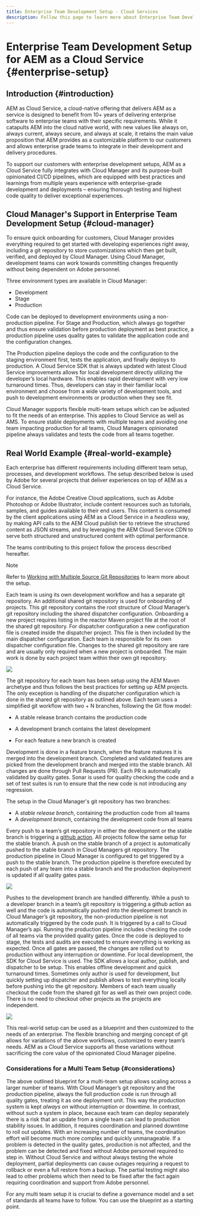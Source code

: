 ```yaml
---
title: Enterprise Team Development Setup - Cloud Services
description: Follow this page to learn more about Enterprise Team Development Setup
---
```

# Enterprise Team Development Setup for AEM as a Cloud Service {#enterprise-setup}

## Introduction {#introduction}

AEM as Cloud Service, a cloud-native offering that delivers AEM as a service is designed to benefit from 10+ years of delivering enterprise software to enterprise teams with their specific requirements. While it catapults AEM into the cloud native world, with new values like always on, always current, always secure, and always at scale, it retains the main value proposition that AEM provides as a customizable platform to our customers and allows enterprise grade teams to integrate in their development and delivery procedures.

To support our customers with enterprise development setups, AEM as a Cloud Service fully integrates with Cloud Manager and its purpose-built opinionated CI/CD pipelines, which are equipped with best practices and learnings from multiple years experience with enterprise-grade development and deployments – ensuring thorough testing and highest code quality to deliver exceptional experiences.

## Cloud Manager's Support in Enterprise Team Development Setup {#cloud-manager}

To ensure quick onboarding for customers, Cloud Manager provides everything required to get started with developing experiences right away, including a git repository to store customizations which then get built, verified, and deployed by Cloud Manager.
Using Cloud Manager, development teams can work towards committing changes frequently without being dependent on Adobe personnel. 

Three environment types are available in Cloud Manager: 

* Development
* Stage
* Production 

Code can be deployed to development environments using a non-production pipeline. For Stage and Production, which always go together and thus ensure validation before production deployment as best practice, a production pipeline uses quality gates to validate the application code and the configuration changes. 

The Production pipeline deploys the code and the configuration to the staging environment first, tests the application, and finally deploys to production.
A Cloud Service SDK that is always updated with latest Cloud Service improvements allows for local development directly utilizing the developer’s local hardware. This enables rapid development with very low turnaround times. Thus, developers can stay in their familiar local environment and choose from a wide variety of development tools, and push to development environments or production when they see fit. 

Cloud Manager supports flexible multi-team setups which can be adjusted to fit the needs of an enterprise. This applies to Cloud Service as well as AMS. To ensure stable deployments with multiple teams and avoiding one team impacting production for all teams, Cloud Managers opinionated pipeline always validates and tests the code from all teams together.


## Real World Example {#real-world-example}

Each enterprise has different requirements including different team setup, processes, and development workflows. The setup described below is used by Adobe for several projects that deliver experiences on top of AEM as a Cloud Service.

For instance, the Adobe Creative Cloud applications, such as Adobe Photoshop or Adobe Illustrator, include content resources such as tutorials, samples, and guides available to their end users. This content is consumed by the client applications using AEM as a Cloud Service in a *headless* way, by making API calls to the AEM Cloud publish tier to retrieve the structured content as JSON streams, and by leveraging the AEM Cloud Service CDN to serve both structured and unstructured content with optimal performance.

The teams contributing to this project follow the process described hereafter.

>[!NOTE]
>Refer to [Working with Multiple Source Git Repositories](https://experienceleague.adobe.com/docs/experience-manager-cloud-manager/using/managing-code/working-with-multiple-source-git-repos.html#managing-code) to learn more about the setup. 

Each team is using its own development workflow and has a separate git repository. An additional shared git repository is used for onboarding of projects. This git repository contains the root structure of Cloud Manager’s git repository including the shared dispatcher configuration. Onboarding a new project requires listing in the reactor Maven project file at the root of the shared git repository. For dispatcher configuration a new configuration file is created inside the dispatcher project. This file is then included by the main dispatcher configuration. Each team is responsible for its own dispatcher configuration file. Changes to the shared git repository are rare and are usually only required when a new project is onboarded. The main work is done by each project team within their own git repository.
 
![](assets/team-setup1.png)

The git repository for each team has been setup using the AEM Maven archetype and thus follows the best practices for setting up AEM projects. The only exception is handling of the dispatcher configuration which is done in the shared git repository as outlined above.
Each team uses a simplified git workflow with two + N branches, following the Git flow model:

* A stable release branch contains the production code

* A development branch contains the latest development

* For each feature a new branch is created


Development is done in a feature branch, when the feature matures it is merged into the development branch. Completed and validated features are picked from the development branch and merged into the stable branch. All changes are done through Pull Requests (PR). Each PR is automatically validated by quality gates. Sonar is used for quality checking the code and a set of test suites is run to ensure that the new code is not introducing any regression.

The setup in the Cloud Manager's git repository has two branches:

* A *stable release branch*, containing the production code from all teams
* A *development branch*, containing the development code from all teams

Every push to a team’s git repository in either the development or the stable branch is triggering a [github action](https://experienceleague.adobe.com/docs/experience-manager-cloud-manager/using/managing-code/working-with-multiple-source-git-repos.html?lang=en#managing-code). All projects follow the same setup for the stable branch. A push on the stable branch of a project is automatically pushed to the stable branch in Cloud Managers git repository. The production pipeline in Cloud Manager is configured to get triggered by a push to the stable branch. The production pipeline is therefore executed by each push of any team into a stable branch and the production deployment is updated if all quality gates pass.

![](assets/team-setup2.png)
 
Pushes to the development branch are handled differently. While a push to a developer branch in a team’s git repository is triggering a github action as well and the code is automatically pushed into the development branch in Cloud Manager’s git repository, the non-production pipeline is not automatically triggered by the code push. It is triggered by a call to Cloud Manager’s api.
Running the production pipeline includes checking the code of all teams via the provided quality gates. Once the code is deployed to stage, the tests and audits are executed to ensure everything is working as expected. Once all gates are passed, the changes are rolled out to production without any interruption or downtime.
For local development, the SDK for Cloud Service is used. The SDK allows a local author, publish, and dispatcher to be setup. This enables offline development and quick turnaround times. Sometimes only author is used for development, but quickly setting up dispatcher and publish allows to test everything locally before pushing into the git repository. Members of each team usually checkout the code from the shared git for as well as their own project code. There is no need to checkout other projects as the projects are independent.

![](assets/team-setup3.png)
 
This real-world setup can be used as a blueprint and then customized to the needs of an enterprise. The flexible branching and merging concept of git allows for variations of the above workflows, customized to every team’s needs. AEM as a Cloud Service supports all these variations without sacrificing the core value of the opinionated Cloud Manager pipeline.

### Considerations for a Multi Team Setup {#considerations}

The above outlined blueprint for a multi-team setup allows scaling across a larger number of teams. With Cloud Manager’s git repository and the production pipeline, always the full production code is run through all quality gates, treating it as one deployment unit. This way the production system is kept *always on* without interruption or downtime.
In contrast, without such a system in place, because each team can deploy separately there is a risk that an update from a single team can lead to production stability issues. In addition, it requires coordination and planned downtime to roll out updates. With an increasing number of teams, the coordination effort will become much more complex and quickly unmanageable.
If a problem is detected in the quality gates, production is not affected, and the problem can be detected and fixed without Adobe personnel required to step in. Without Cloud Service and without always testing the whole deployment, partial deployments can cause outages requiring a request to rollback or even a full restore from a backup. The partial testing might also lead to other problems which then need to be fixed after the fact again requiring coordination and support from Adobe personnel.

For any multi team setup it is crucial to define a governance model and a set of standards all teams have to follow. You can use the blueprint as a starting point.